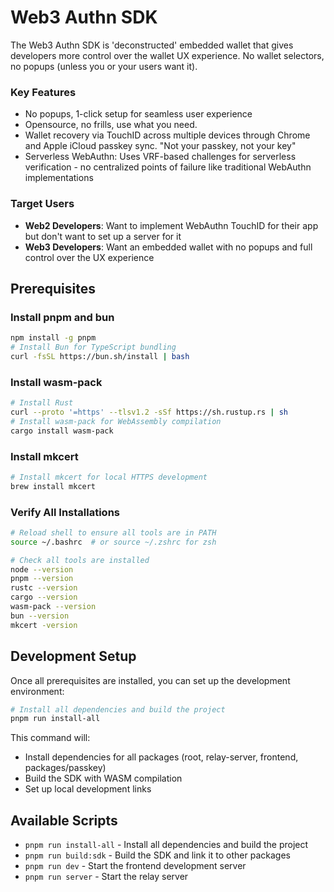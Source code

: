 # Web3 Authn SDK

The Web3 Authn SDK is 'deconstructed' embedded wallet that gives developers more control over the wallet UX experience. No wallet selectors, no popups (unless you or your users want it).


### Key Features

- No popups, 1-click setup for seamless user experience
- Opensource, no frills, use what you need.
- Wallet recovery via TouchID across multiple devices through Chrome and Apple iCloud passkey sync. "Not your passkey, not your key"
- Serverless WebAuthn: Uses VRF-based challenges for serverless verification - no centralized points of failure like traditional WebAuthn implementations

### Target Users

- **Web2 Developers**: Want to implement WebAuthn TouchID for their app but don't want to set up a server for it
- **Web3 Developers**: Want an embedded wallet with no popups and full control over the UX experience

## Prerequisites

### Install pnpm and bun
```bash
npm install -g pnpm
# Install Bun for TypeScript bundling
curl -fsSL https://bun.sh/install | bash
```

### Install wasm-pack
```bash
# Install Rust
curl --proto '=https' --tlsv1.2 -sSf https://sh.rustup.rs | sh
# Install wasm-pack for WebAssembly compilation
cargo install wasm-pack
```

### Install mkcert
```bash
# Install mkcert for local HTTPS development
brew install mkcert
```

### Verify All Installations
```bash
# Reload shell to ensure all tools are in PATH
source ~/.bashrc  # or source ~/.zshrc for zsh

# Check all tools are installed
node --version
pnpm --version
rustc --version
cargo --version
wasm-pack --version
bun --version
mkcert -version
```

## Development Setup

Once all prerequisites are installed, you can set up the development environment:

```bash
# Install all dependencies and build the project
pnpm run install-all
```

This command will:
- Install dependencies for all packages (root, relay-server, frontend, packages/passkey)
- Build the SDK with WASM compilation
- Set up local development links

## Available Scripts

- `pnpm run install-all` - Install all dependencies and build the project
- `pnpm run build:sdk` - Build the SDK and link it to other packages
- `pnpm run dev` - Start the frontend development server
- `pnpm run server` - Start the relay server